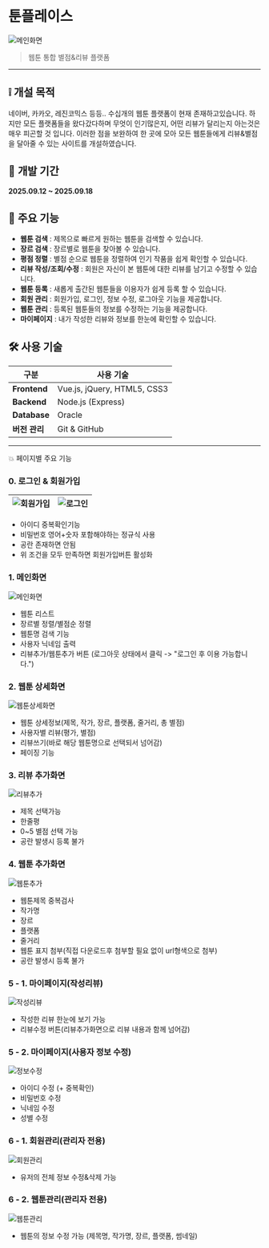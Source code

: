 # 툰플레이스
![메인화면](https://github.com/yeseul1008/vue_express_day1/blob/main/%EB%A9%94%EC%9D%B8%ED%99%94%EB%A9%B4.PNG)
> 웹툰 통합 별점&리뷰 플랫폼

---


## ❕ 개설 목적
네이버, 카카오, 레진코믹스 등등.. 수십개의 웹툰 플랫폼이 현재 존재하고있습니다. 하지만 모든 플랫폼들을 왔다갔다하며 무엇이 인기많은지, 어떤 리뷰가 달리는지 아는것은 매우 피곤할 것 입니다. 이러한 점을 보완하여 한 곳에 모아 모든 웹툰들에게 리뷰&별점을 달아줄 수 있는 사이트를 개설하였습니다. 

## 🔷 개발 기간
**2025.09.12 ~ 2025.09.18**

## 🔷 주요 기능
- **웹툰 검색** : 제목으로 빠르게 원하는 웹툰을 검색할 수 있습니다.
- **장르 검색** : 장르별로 웹툰을 찾아볼 수 있습니다.
- **평점 정렬** : 별점 순으로 웹툰을 정렬하여 인기 작품을 쉽게 확인할 수 있습니다.
- **리뷰 작성/조회/수정** : 회원은 자신이 본 웹툰에 대한 리뷰를 남기고 수정할 수 있습니다.
- **웹툰 등록** : 새롭게 출간된 웹툰들을 이용자가 쉽게 등록 할 수 있습니다.
- **회원 관리** : 회원가입, 로그인, 정보 수정, 로그아웃 기능을 제공합니다.
- **웹툰 관리** : 등록된 웹툰들의 정보를 수정하는 기능을 제공합니다.
- **마이페이지** : 내가 작성한 리뷰와 정보를 한눈에 확인할 수 있습니다.

## 🛠 사용 기술

| 구분        | 사용 기술 |
|-------------|-----------|
| **Frontend** | Vue.js, jQuery, HTML5, CSS3 |
| **Backend**  | Node.js (Express) |
| **Database** | Oracle |
| **버전 관리** | Git & GitHub |


---


💥 페이지별 주요 기능
### 0. 로그인 & 회원가입
| ![회원가입](https://github.com/yeseul1008/vue_express_day1/blob/main/%EA%B0%9C%EC%9D%B8%ED%94%84%EB%A1%9C%EC%A0%9D%ED%8A%B8/%ED%9A%8C%EC%9B%90%EA%B0%80%EC%9E%85.PNG) | ![로그인](https://github.com/yeseul1008/vue_express_day1/blob/main/%EA%B0%9C%EC%9D%B8%ED%94%84%EB%A1%9C%EC%A0%9D%ED%8A%B8/%EB%A1%9C%EA%B7%B8%EC%9D%B8.PNG) |
|--------------------------|--------------------------|
- 아이디 중복확인기능
- 비밀번호 영어+숫자 포함해야하는 정규식 사용
- 공란 존재하면 안됨
- 위 조건을 모두 만족하면 회원가입버튼 활성화

### 1. 메인화면
![메인화면](https://github.com/yeseul1008/vue_express_day1/blob/main/%EB%A9%94%EC%9D%B8%ED%99%94%EB%A9%B4.PNG)
- 웹툰 리스트
- 장르별 정렬/별점순 정렬
- 웹툰명 검색 기능
- 사용자 닉네임 출력
- 리뷰추가/웹툰추가 버튼 (로그아웃 상태에서 클릭 -> "로그인 후 이용 가능합니다.")

### 2. 웹툰 상세화면
![웹툰상세화면](https://github.com/yeseul1008/vue_express_day1/blob/main/%EC%9B%B9%ED%88%B0%EC%83%81%EC%84%B8%ED%99%94%EB%A9%B4.PNG)
- 웹툰 상세정보(제목, 작가, 장르, 플랫폼, 줄거리, 총 별점)
- 사용자별 리뷰(평가, 별점)
- 리뷰쓰기(바로 해당 웹툰명으로 선택되서 넘어감)
- 페이징 기능

### 3. 리뷰 추가화면
![리뷰추가](https://github.com/yeseul1008/vue_express_day1/blob/main/%EA%B0%9C%EC%9D%B8%ED%94%84%EB%A1%9C%EC%A0%9D%ED%8A%B8/%EB%A6%AC%EB%B7%B0%EC%B6%94%EA%B0%80%ED%99%94%EB%A9%B4.PNG)
- 제목 선택가능
- 한줄평
- 0~5 별점 선택 가능
- 공란 발생시 등록 불가

### 4. 웹툰 추가화면
![웹툰추가](https://github.com/yeseul1008/vue_express_day1/blob/main/%EA%B0%9C%EC%9D%B8%ED%94%84%EB%A1%9C%EC%A0%9D%ED%8A%B8/%EC%9B%B9%ED%88%B0%EC%B6%94%EA%B0%80%ED%99%94%EB%A9%B4.PNG)
- 웹툰제목 중복검사
- 작가명
- 장르
- 플랫폼
- 줄거리
- 웹툰 표지 첨부(직접 다운로드후 첨부할 필요 없이 url형색으로 첨부)
- 공란 발생시 등록 불가

### 5 - 1. 마이페이지(작성리뷰)
![작성리뷰](https://github.com/yeseul1008/vue_express_day1/blob/main/%EA%B0%9C%EC%9D%B8%ED%94%84%EB%A1%9C%EC%A0%9D%ED%8A%B8/%EB%A7%88%EC%9D%B4%ED%8E%98%EC%9D%B4%EC%A7%80_%EB%A6%AC%EB%B7%B0.PNG)
- 작성한 리뷰 한눈에 보기 가능
- 리뷰수정 버튼(리뷰추가화면으로 리뷰 내용과 함께 넘어감)


### 5 - 2. 마이페이지(사용자 정보 수정)
![정보수정](https://github.com/yeseul1008/vue_express_day1/blob/main/%EA%B0%9C%EC%9D%B8%ED%94%84%EB%A1%9C%EC%A0%9D%ED%8A%B8/%EB%A7%88%EC%9D%B4%ED%8E%98%EC%9D%B4%EC%A7%80_%EC%A0%95%EB%B3%B4.PNG)
- 아이디 수정 (+ 중복확인)
- 비밀번호 수정
- 닉네임 수정
- 성별 수정

### 6 - 1. 회원관리(관리자 전용)
![회원관리](https://github.com/yeseul1008/vue_express_day1/blob/main/%EA%B0%9C%EC%9D%B8%ED%94%84%EB%A1%9C%EC%A0%9D%ED%8A%B8/%EB%A7%88%EC%9D%B4%ED%8E%98%EC%9D%B4%EC%A7%80_%ED%9A%8C%EC%9B%90_%EB%A7%88%EC%8A%A4%ED%84%B0.PNG)
- 유저의 전체 정보 수정&삭제 가능

### 6 - 2. 웹툰관리(관리자 전용)
![웹툰관리](https://github.com/yeseul1008/vue_express_day1/blob/main/%EA%B0%9C%EC%9D%B8%ED%94%84%EB%A1%9C%EC%A0%9D%ED%8A%B8/%EB%A7%88%EC%9D%B4%ED%8E%98%EC%9D%B4%EC%A7%80_%EC%9B%B9%ED%88%B0_%EB%A7%88%EC%8A%A4%ED%84%B0.PNG)
- 웹툰의 정보 수정 가능 (제목명, 작가명, 장르, 플랫폼, 썸네일)
